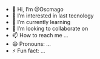 - 👋 Hi, I’m @Oscmago
- 👀 I’m interested in last tecnology
- 🌱 I’m currently learning 
- 💞️ I’m looking to collaborate on 
- 📫 How to reach me ...
- 😄 Pronouns: ...
- ⚡ Fun fact: ...

<!---
Oscmago/Oscmago is a ✨ special ✨ repository because its `README.md` (this file) appears on your GitHub profile.
You can click the Preview link to take a look at your changes.
--->
